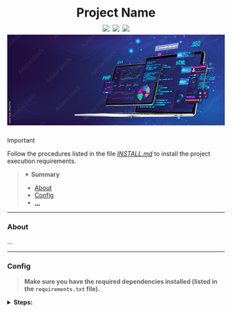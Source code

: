 <div align="center">
   <h1>
      Project Name
	   <br>
      <img src="https://img.shields.io/badge/Version-1.0.0-323d57.svg">
      <img src="https://img.shields.io/badge/Python-3.10 | 3.11-323d57.svg">
      <img src="https://img.shields.io/badge/By-github/lucaslealll-323d57.svg">
	   <br>
      <img src="assets/img.jpg" alt="Logo"> 
   </h1>
</div>

> [!IMPORTANT]
> Follow the procedures listed in the file [*INSTALL.md*](INSTALL.md) to install the project execution requirements.

> ✦ **Summary**
> - [About](#about)
> - [Config](#config)
> - [...](#)

---

### About

...

---

### Config
> **Make sure you have the required dependencies installed (listed in the `requirements.txt` file).**

<details>
<summary><b>Steps:</b></summary>

1. Copy repository locally:
   - Clone the project's source code repository to your local development environment. This can be done using version control tools such as Git.
2. Adapt variables to the new client:
   - Identify and update all variables and settings in the source code that are specific to the new client. This may include environment settings, API URLs, access keys, etc.
3. Reference new spreadsheets and/or databases:
   - If the system or application is integrated with client-specific spreadsheets or databases, make the necessary changes so that the system can connect and interact with these new data resources.
4. Perform testing:
   - Perform unit, integration, and acceptance testing to ensure that the changes made to adapt the system to the new client have not introduced regressions or unexpected issues. This may include functionality, performance, security, and usability testing.
5. Deploy:
   - After successful completion of testing, proceed with the deployment process of the system or application adapted to the customer environment. This may involve configuring servers, updating production environments, and verifying that all configurations and integrations are working as expected.
</details>